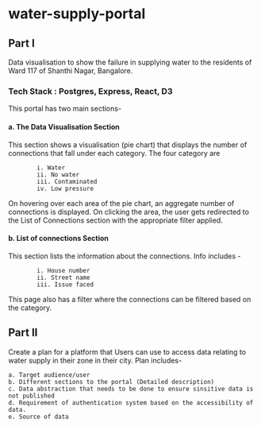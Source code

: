 # water-supply-portal


## Part I
Data visualisation to show the failure in supplying water to the residents of Ward 117 of Shanthi Nagar, Bangalore. 

  ### Tech Stack : Postgres, Express, React, D3
This portal has two main sections-
#### a. The Data Visualisation Section 
This section shows a visualisation (pie chart) that displays the number of connections that fall under each category. The four category are 
			
			i. Water
			ii. No water
			iii. Contaminated
			iv. Low pressure

On hovering over each area of the pie chart, an aggregate number of connections is displayed. On clicking the area, the user gets redirected to the List of Connections section with the appropriate filter applied. 
#### b. List of connections Section
This section lists the information about the connections. Info includes - 
			
			i. House number
			ii. Street name
			iii. Issue faced

This page also has a filter where the connections can be filtered based on the category. 


			
## Part II
Create a plan for a platform that Users can use to access data relating to water supply in their zone in their city. 
Plan includes-
	
	a. Target audience/user
	b. Different sections to the portal (Detailed description) 
	c. Data abstraction that needs to be done to ensure sinsitive data is not published
	d. Requirement of authentication system based on the accessibility of data. 
	e. Source of data
